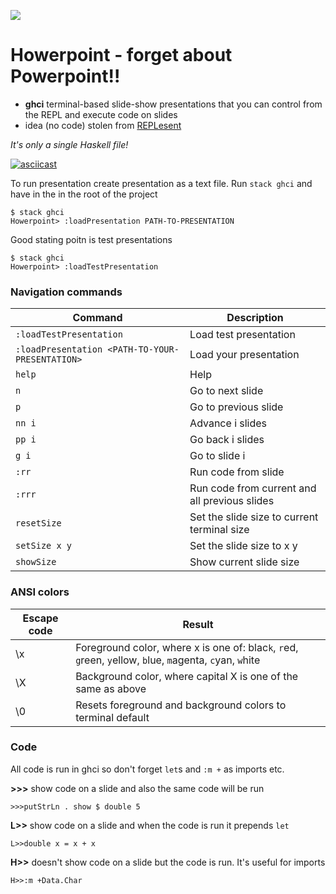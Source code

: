 ![](logo.png)

# Howerpoint - forget about Powerpoint!!

* **ghci** terminal-based slide-show presentations that you can control from the REPL and execute code on slides
* idea (no code) stolen from [REPLesent](https://github.com/marconilanna/REPLesent)

_It's only a single Haskell file!_

[![asciicast](https://asciinema.org/a/42096.png)](https://asciinema.org/a/42096)

To run presentation create presentation as a text file.
Run `stack ghci` and have in the in the root of the project

    $ stack ghci
    Howerpoint> :loadPresentation PATH-TO-PRESENTATION

Good stating poitn is test presentations

    $ stack ghci
    Howerpoint> :loadTestPresentation

### Navigation commands
Command | Description
--- | ---
`:loadTestPresentation` | Load test presentation
`:loadPresentation <PATH-TO-YOUR-PRESENTATION>` | Load your presentation
`help` | Help
`n` | Go to next slide
`p` | Go to previous slide
`nn i` | Advance i slides
`pp i` | Go back i slides
`g i` | Go to slide i
`:rr` | Run code from slide
`:rrr` | Run code from current and all previous slides
`resetSize` | Set the slide size to current terminal size
`setSize x y` | Set the slide size to x y
`showSize` | Show current slide size

<!--
Command | Shortcut | Symbolic alias | Description
--- | --- | --- | ---
`next` | `n` | `>` | Go to next build/slide
`previous` | `p` | `<` | Go back to previous build/slide
`redraw` | `z` | | Redraw the current build/slide
`Next` | `N` | `>>` | Go to next slide
`Previous` | `P` | `<<` | Go back to previous slide
`i next` | `i n` | | Advance i slides
`i previous` | `i p` | | Go back i slides
`i go` | `i g` | | Go to slide i
`first` | `f` | `|<` | Go to first slide
`last` | `l` | `>|` | Go to last slide
`Last` | `L` | `>>|` | Go to last build of last slide
`run` | `r` | `!!` | Execute code that appears on slide
`blank` | `b` | | Blank screen
`help` | `h` | `?` | This help message
-->


### ANSI colors

Escape code	| Result
--- | ---
\x | Foreground color, where x is one of: blac`k`, `r`ed, `g`reen, `y`ellow, `b`lue, `m`agenta, `c`yan, `w`hite
\X | Background color, where capital X is one of the same as above
\0 | Resets foreground and background colors to terminal default

### Code

All code is run in ghci so don't forget `let`s and `:m +` as imports etc.

**\>\>\>** show code on a slide and also the same code will be run

    >>>putStrLn . show $ double 5

**L\>\>** show code on a slide and when the code is run it prepends `let`

    L>>double x = x + x

**H\>\>** doesn't show code on a slide but the code is run. It's useful for imports

    H>>:m +Data.Char
